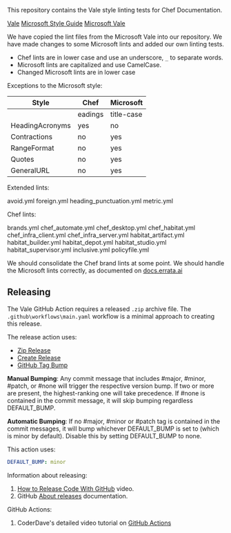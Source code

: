 This repository contains the Vale style linting tests for Chef Documentation.

[Vale](https://docs.errata.ai/)
[Microsoft Style Guide](https://docs.microsoft.com/en-us/style-guide/welcome/)
[Microsoft Vale](https://github.com/errata-ai/Microsoft)

We have copied the lint files from the Microsoft Vale into our repository. We have made changes to some Microsoft lints and added our own linting tests.

- Chef lints are in lower case and use an underscore, `_` to separate words.
- Microsoft lints are capitalized and use CamelCase.
- Changed Microsoft lints are in lower case

Exceptions to the Microsoft style:

|Style|Chef|Microsoft|
|-----|----|---------|
||eadings|title-case|sentence-case|
|HeadingAcronyms|yes|no|
|Contractions|no|yes|
|RangeFormat|no|yes|
|Quotes|no|yes|
|GeneralURL|no|yes|

Extended lints:

avoid.yml
foreign.yml
heading_punctuation.yml
metric.yml

Chef lints:

brands.yml
chef_automate.yml
chef_desktop.yml
chef_habitat.yml
chef_infra_client.yml
chef_infra_server.yml
habitat_artifact.yml
habitat_builder.yml
habitat_depot.yml
habitat_studio.yml
habitat_supervisor.yml
inclusive.yml
policyfile.yml

We should consolidate the Chef brand lints at some point.
We should handle the Microsoft lints correctly, as documented on [docs.errata.ai](https://docs.errata.ai/vale/config)

## Releasing

The Vale GitHub Action requires a released `.zip` archive file. The `.github\workflows\main.yaml` workflow is a minimal approach to creating this release.

The release action uses:

- [Zip Release](https://github.com/marketplace/actions/zip-release)
- [Create Release](https://github.com/marketplace/actions/create-release)
- [GitHub Tag Bump](https://github.com/marketplace/actions/github-tag-bump)

**Manual Bumping**: Any commit message that includes #major, #minor, #patch, or #none will trigger the respective version bump. If two or more are present, the highest-ranking one will take precedence. If #none is contained in the commit message, it will skip bumping regardless DEFAULT_BUMP.

**Automatic Bumping**: If no #major, #minor or #patch tag is contained in the commit messages, it will bump whichever DEFAULT_BUMP is set to (which is minor by default). Disable this by setting DEFAULT_BUMP to none.

  This action uses:

  ```yml
  DEFAULT_BUMP: minor
  ```

Information about releasing:

1. [How to Release Code With GitHub](https://youtu.be/Ob9llA_QhQY) video.
1. GitHub [About releases](https://docs.github.com/en/repositories/releasing-projects-on-github/about-releases) documentation.

GitHub Actions:

1. CoderDave's detailed video tutorial on [GitHub Actions](https://youtu.be/TLB5MY9BBa4)
